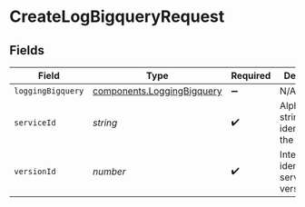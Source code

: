 # CreateLogBigqueryRequest


## Fields

| Field                                                                | Type                                                                 | Required                                                             | Description                                                          | Example                                                              |
| -------------------------------------------------------------------- | -------------------------------------------------------------------- | -------------------------------------------------------------------- | -------------------------------------------------------------------- | -------------------------------------------------------------------- |
| `loggingBigquery`                                                    | [components.LoggingBigquery](../../models/shared/loggingbigquery.md) | :heavy_minus_sign:                                                   | N/A                                                                  |                                                                      |
| `serviceId`                                                          | *string*                                                             | :heavy_check_mark:                                                   | Alphanumeric string identifying the service.                         | SU1Z0isxPaozGVKXdv0eY                                                |
| `versionId`                                                          | *number*                                                             | :heavy_check_mark:                                                   | Integer identifying a service version.                               | 1                                                                    |